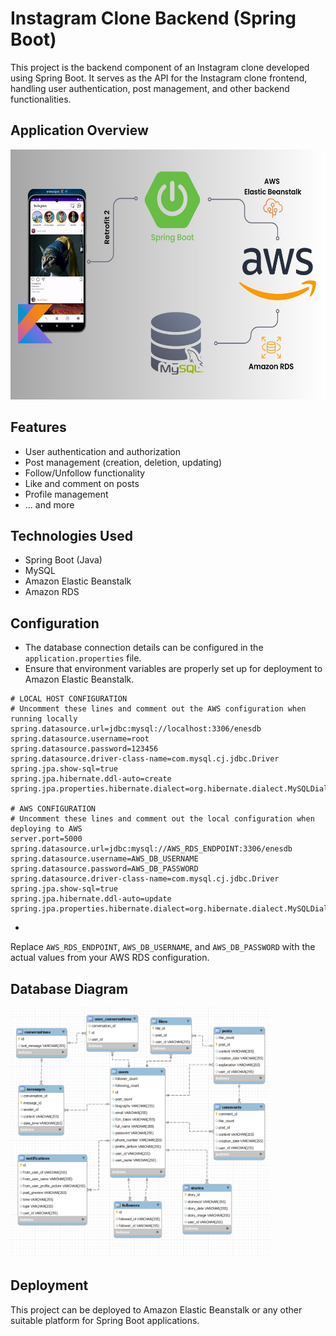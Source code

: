 # Instagram Clone Backend (Spring Boot)

This project is the backend component of an Instagram clone developed using Spring Boot. It serves as the API for the Instagram clone frontend, handling user authentication, post management, and other backend functionalities.

## Application Overview
<img src="images/overview.jpg" alt="Application Overview" height="400" />

## Features

- User authentication and authorization
- Post management (creation, deletion, updating)
- Follow/Unfollow functionality
- Like and comment on posts
- Profile management
- ... and more

## Technologies Used

- Spring Boot (Java)
- MySQL
- Amazon Elastic Beanstalk
- Amazon RDS


## Configuration

- The database connection details can be configured in the `application.properties` file.
- Ensure that environment variables are properly set up for deployment to Amazon Elastic Beanstalk.

```properties
# LOCAL HOST CONFIGURATION
# Uncomment these lines and comment out the AWS configuration when running locally
spring.datasource.url=jdbc:mysql://localhost:3306/enesdb
spring.datasource.username=root
spring.datasource.password=123456
spring.datasource.driver-class-name=com.mysql.cj.jdbc.Driver
spring.jpa.show-sql=true
spring.jpa.hibernate.ddl-auto=create
spring.jpa.properties.hibernate.dialect=org.hibernate.dialect.MySQLDialect

# AWS CONFIGURATION
# Uncomment these lines and comment out the local configuration when deploying to AWS
server.port=5000
spring.datasource.url=jdbc:mysql://AWS_RDS_ENDPOINT:3306/enesdb
spring.datasource.username=AWS_DB_USERNAME
spring.datasource.password=AWS_DB_PASSWORD
spring.datasource.driver-class-name=com.mysql.cj.jdbc.Driver
spring.jpa.show-sql=true
spring.jpa.hibernate.ddl-auto=update
spring.jpa.properties.hibernate.dialect=org.hibernate.dialect.MySQLDialect

```
-
Replace `AWS_RDS_ENDPOINT`, `AWS_DB_USERNAME`, and `AWS_DB_PASSWORD` with the actual values from your AWS RDS configuration.

## Database Diagram 
<img src="images/mysqldigram-min.png" alt="Application Overview" height="400" />


## Deployment

This project can be deployed to Amazon Elastic Beanstalk or any other suitable platform for Spring Boot applications.

